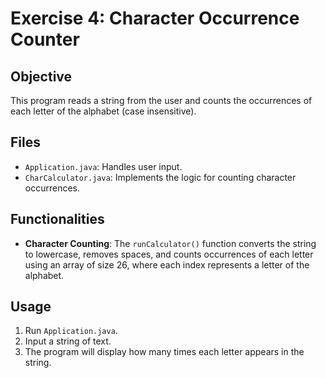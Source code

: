 # Exercise 4: Character Occurrence Counter

## Objective
This program reads a string from the user and counts the occurrences of each letter of the alphabet (case insensitive).

## Files
- `Application.java`: Handles user input.
- `CharCalculator.java`: Implements the logic for counting character occurrences.

## Functionalities
- **Character Counting**: The `runCalculator()` function converts the string to lowercase, removes spaces, and counts occurrences of each letter using an array of size 26, where each index represents a letter of the alphabet.

## Usage
1. Run `Application.java`.
2. Input a string of text.
3. The program will display how many times each letter appears in the string.
